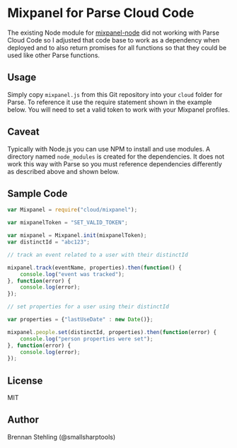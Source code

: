 # Mixpanel for Parse Cloud Code

The existing Node module for [mixpanel-node](https://github.com/mixpanel/mixpanel-node)
did not working with Parse Cloud Code so I adjusted that code base to work as a 
dependency when deployed and to also return promises for all functions so that
they could be used like other Parse functions.

## Usage

Simply copy `mixpanel.js` from this Git repository into your `cloud` folder for Parse.
To reference it use the require statement shown in the example below. You will need to
set a valid token to work with your Mixpanel profiles.

## Caveat

Typically with Node.js you can use NPM to install and use modules. A directory named
`node_modules` is created for the dependencies. It does not work this way with Parse
so you must reference dependencies differently as described above and shown below.

## Sample Code

````javascript
var Mixpanel = require("cloud/mixpanel");

var mixpanelToken = "SET_VALID_TOKEN";

var mixpanel = Mixpanel.init(mixpanelToken);
var distinctId = "abc123";

// track an event related to a user with their distinctId

mixpanel.track(eventName, properties).then(function() {
	console.log("event was tracked");
}, function(error) {
	console.log(error);
});

// set properties for a user using their distinctId

var properties = {"lastUseDate" : new Date()};

mixpanel.people.set(distinctId, properties).then(function(error) {
	console.log("person properties were set");
}, function(error) {
	console.log(error);
});
````

## License

MIT

## Author

Brennan Stehling (@smallsharptools)
